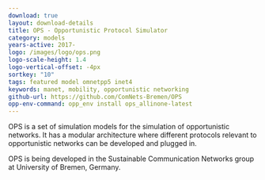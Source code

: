 ```yaml
---
download: true
layout: download-details
title: OPS - Opportunistic Protocol Simulator
category: models
years-active: 2017-
logo: /images/logo/ops.png
logo-scale-height: 1.4
logo-vertical-offset: -4px
sortkey: "10"
tags: featured model omnetpp5 inet4
keywords: manet, mobility, opportunistic networking
github-url: https://github.com/ComNets-Bremen/OPS
opp-env-command: opp_env install ops_allinone-latest
---
```


OPS is a set of simulation models for the simulation of opportunistic networks.
It has a modular architecture where different protocols relevant to opportunistic
networks can be developed and plugged in.

OPS is being developed in the Sustainable Communication Networks group at 
University of Bremen, Germany.

